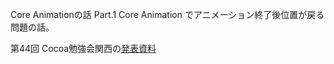Core Animationの話 Part.1
Core Animation でアニメーション終了後位置が戻る問題の話。

第44回 Cocoa勉強会関西の[発表資料](http://www.slideshare.net/yuichi_fujishige/core-animation-part1)

